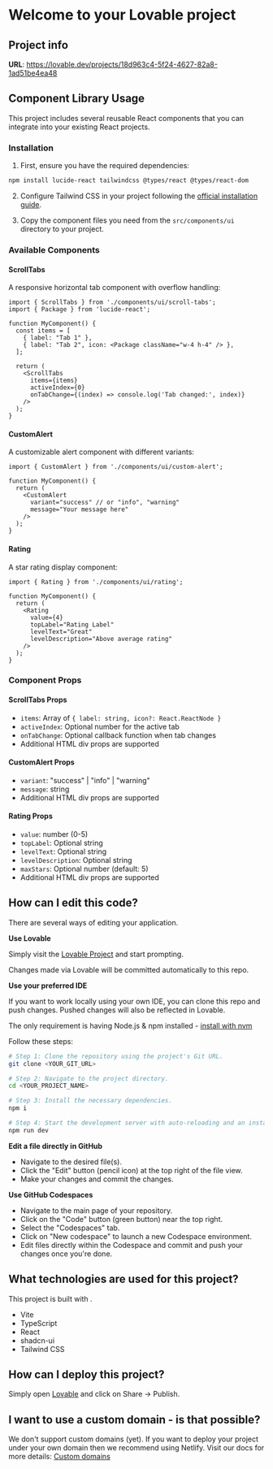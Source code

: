 # Welcome to your Lovable project

## Project info

**URL**: https://lovable.dev/projects/18d963c4-5f24-4627-82a8-1ad51be4ea48

## Component Library Usage

This project includes several reusable React components that you can integrate into your existing React projects.

### Installation

1. First, ensure you have the required dependencies:

```bash
npm install lucide-react tailwindcss @types/react @types/react-dom
```

2. Configure Tailwind CSS in your project following the [official installation guide](https://tailwindcss.com/docs/installation).

3. Copy the component files you need from the `src/components/ui` directory to your project.

### Available Components

#### ScrollTabs
A responsive horizontal tab component with overflow handling:

```tsx
import { ScrollTabs } from './components/ui/scroll-tabs';
import { Package } from 'lucide-react';

function MyComponent() {
  const items = [
    { label: "Tab 1" },
    { label: "Tab 2", icon: <Package className="w-4 h-4" /> },
  ];

  return (
    <ScrollTabs 
      items={items}
      activeIndex={0}
      onTabChange={(index) => console.log('Tab changed:', index)}
    />
  );
}
```

#### CustomAlert
A customizable alert component with different variants:

```tsx
import { CustomAlert } from './components/ui/custom-alert';

function MyComponent() {
  return (
    <CustomAlert 
      variant="success" // or "info", "warning"
      message="Your message here"
    />
  );
}
```

#### Rating
A star rating display component:

```tsx
import { Rating } from './components/ui/rating';

function MyComponent() {
  return (
    <Rating 
      value={4}
      topLabel="Rating Label"
      levelText="Great"
      levelDescription="Above average rating"
    />
  );
}
```

### Component Props

#### ScrollTabs Props
- `items`: Array of `{ label: string, icon?: React.ReactNode }`
- `activeIndex`: Optional number for the active tab
- `onTabChange`: Optional callback function when tab changes
- Additional HTML div props are supported

#### CustomAlert Props
- `variant`: "success" | "info" | "warning"
- `message`: string
- Additional HTML div props are supported

#### Rating Props
- `value`: number (0-5)
- `topLabel`: Optional string
- `levelText`: Optional string
- `levelDescription`: Optional string
- `maxStars`: Optional number (default: 5)
- Additional HTML div props are supported

## How can I edit this code?

There are several ways of editing your application.

**Use Lovable**

Simply visit the [Lovable Project](https://lovable.dev/projects/18d963c4-5f24-4627-82a8-1ad51be4ea48) and start prompting.

Changes made via Lovable will be committed automatically to this repo.

**Use your preferred IDE**

If you want to work locally using your own IDE, you can clone this repo and push changes. Pushed changes will also be reflected in Lovable.

The only requirement is having Node.js & npm installed - [install with nvm](https://github.com/nvm-sh/nvm#installing-and-updating)

Follow these steps:

```sh
# Step 1: Clone the repository using the project's Git URL.
git clone <YOUR_GIT_URL>

# Step 2: Navigate to the project directory.
cd <YOUR_PROJECT_NAME>

# Step 3: Install the necessary dependencies.
npm i

# Step 4: Start the development server with auto-reloading and an instant preview.
npm run dev
```

**Edit a file directly in GitHub**

- Navigate to the desired file(s).
- Click the "Edit" button (pencil icon) at the top right of the file view.
- Make your changes and commit the changes.

**Use GitHub Codespaces**

- Navigate to the main page of your repository.
- Click on the "Code" button (green button) near the top right.
- Select the "Codespaces" tab.
- Click on "New codespace" to launch a new Codespace environment.
- Edit files directly within the Codespace and commit and push your changes once you're done.

## What technologies are used for this project?

This project is built with .

- Vite
- TypeScript
- React
- shadcn-ui
- Tailwind CSS

## How can I deploy this project?

Simply open [Lovable](https://lovable.dev/projects/18d963c4-5f24-4627-82a8-1ad51be4ea48) and click on Share -> Publish.

## I want to use a custom domain - is that possible?

We don't support custom domains (yet). If you want to deploy your project under your own domain then we recommend using Netlify. Visit our docs for more details: [Custom domains](https://docs.lovable.dev/tips-tricks/custom-domain/)
